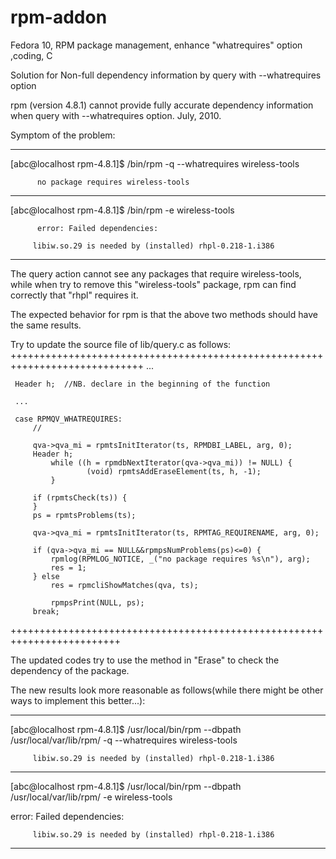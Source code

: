 # rpm-addon
Fedora 10, RPM package management, enhance "whatrequires" option ,coding, C

Solution for Non-full dependency information by query with --whatrequires option

rpm (version 4.8.1) cannot provide fully accurate dependency information when query with --whatrequires option. July, 2010.

Symptom of the problem:

 -----------------------------------------------------------------------------

 [abc@localhost rpm-4.8.1]$ /bin/rpm -q --whatrequires wireless-tools
 
          no package requires wireless-tools

 -----------------------------------------------------------------------------
 
 [abc@localhost rpm-4.8.1]$ /bin/rpm -e wireless-tools
 
          error: Failed dependencies:
 
         libiw.so.29 is needed by (installed) rhpl-0.218-1.i386

 -----------------------------------------------------------------------------

 The query action cannot see any packages that require wireless-tools,
 while when try to remove this "wireless-tools" package, rpm can find
 correctly that "rhpl" requires it.

 The expected behavior for rpm is that the above two methods should have
 the same results.

 Try to update the source file of lib/query.c as follows:
 +++++++++++++++++++++++++++++++++++++++++++++++++++++++++++++++++++++++++++++
     ...

     Header h;  //NB. declare in the beginning of the function

     ...

     case RPMQV_WHATREQUIRES:
         //

         qva->qva_mi = rpmtsInitIterator(ts, RPMDBI_LABEL, arg, 0);
         Header h;
             while ((h = rpmdbNextIterator(qva->qva_mi)) != NULL) {
                     (void) rpmtsAddEraseElement(ts, h, -1);
             }

         if (rpmtsCheck(ts)) {
         }
         ps = rpmtsProblems(ts);

         qva->qva_mi = rpmtsInitIterator(ts, RPMTAG_REQUIRENAME, arg, 0);

         if (qva->qva_mi == NULL&&rpmpsNumProblems(ps)<=0) {
             rpmlog(RPMLOG_NOTICE, _("no package requires %s\n"), arg);
             res = 1;
         } else
             res = rpmcliShowMatches(qva, ts);

             rpmpsPrint(NULL, ps);
         break;

 +++++++++++++++++++++++++++++++++++++++++++++++++++++++++++++++++++++++++


 The updated codes try to use the method in "Erase" to check the dependency
 of the package.

 The new results look more reasonable as follows(while there might be other
 ways to implement this better...):

 --------------------------------------------------------------------------------

 [abc@localhost rpm-4.8.1]$ /usr/local/bin/rpm --dbpath  /usr/local/var/lib/rpm/ -q --whatrequires wireless-tools
 
         libiw.so.29 is needed by (installed) rhpl-0.218-1.i386

 --------------------------------------------------------------------------------

 [abc@localhost rpm-4.8.1]$ /usr/local/bin/rpm --dbpath  /usr/local/var/lib/rpm/ -e wireless-tools
 
 error: Failed dependencies:
 
         libiw.so.29 is needed by (installed) rhpl-0.218-1.i386

 --------------------------------------------------------------------------------

